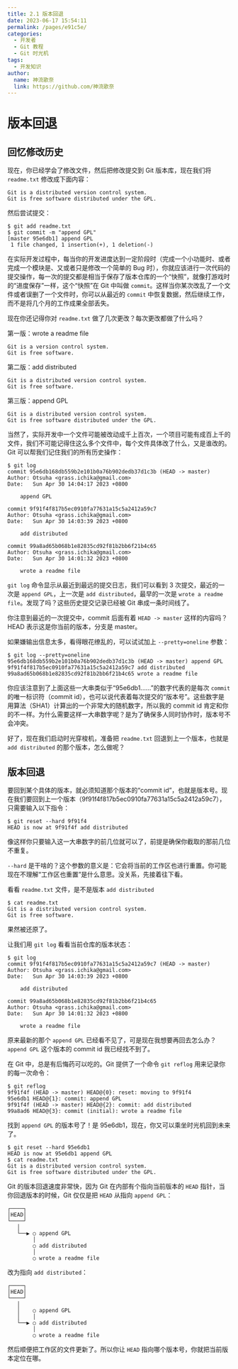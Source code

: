```yaml
---
title: 2.1 版本回退
date: 2023-06-17 15:54:11
permalink: /pages/e91c5e/
categories:
  - 开发者
  - Git 教程
  - Git 时光机
tags:
  - 开发知识
author: 
  name: 神流歌奈
  link: https://github.com/神流歌奈
---
```

# 版本回退

## 回忆修改历史

现在，你已经学会了修改文件，然后把修改提交到 Git 版本库，现在我们将 `readme.txt` 修改成下面内容：

```shell
Git is a distributed version control system.
Git is free software distributed under the GPL.
```

然后尝试提交：

```shell
$ git add readme.txt
$ git commit -m "append GPL"
[master 95e6db1] append GPL
 1 file changed, 1 insertion(+), 1 deletion(-)
```

在实际开发过程中，每当你的开发进度达到一定阶段时（完成一个小功能时、或者完成一个模块是、又或者只是修改一个简单的 Bug 时），你就应该进行一次代码的提交操作，每一次的提交都是相当于保存了版本仓库的一个“快照”，就像打游戏时的“进度保存”一样，这个“快照”在 Git 中叫做 `commit`。这样当你某次改乱了一个文件或者误删了一个文件时，你可以从最近的 `commit` 中恢复数据，然后继续工作，而不是将几个月的工作成果全部丢失。

现在你还记得你对 `readme.txt` 做了几次更改？每次更改都做了什么吗？

第一版：wrote a readme file

```
Git is a version control system.
Git is free software.
```

第二版：add distributed

```
Git is a distributed version control system.
Git is free software.
```

第三版：append GPL

```
Git is a distributed version control system.
Git is free software distributed under the GPL.
```

当然了，实际开发中一个文件可能被改动成千上百次，一个项目可能有成百上千的文件，我们不可能记得住这么多个文件中，每个文件具体改了什么，又是谁改的。Git 可以帮我们记住我们的所有历史操作：

```shell
$ git log
commit 95e6db168db559b2e101b0a76b902dedb37d1c3b (HEAD -> master)
Author: Otsuha <grass.ichika@gmail.com>
Date:   Sun Apr 30 14:04:17 2023 +0800

    append GPL

commit 9f91f4f817b5ec0910fa77631a15c5a2412a59c7
Author: Otsuha <grass.ichika@gmail.com>
Date:   Sun Apr 30 14:03:39 2023 +0800

    add distributed

commit 99a8ad65b068b1e82835cd92f81b2bb6f21b4c65
Author: Otsuha <grass.ichika@gmail.com>
Date:   Sun Apr 30 14:01:32 2023 +0800

    wrote a readme file
```

`git log` 命令显示从最近到最远的提交日志，我们可以看到 3 次提交，最近的一次是 `append GPL`，上一次是 `add distributed`，最早的一次是 `wrote a readme file`。发现了吗？这些历史提交记录已经被 Git 串成一条时间线了。

你注意到最近的一次提交中，commit 后面有着 `HEAD -> master` 这样的内容吗？HEAD 表示这是你当前的版本，分支是 master。

如果嫌输出信息太多，看得眼花缭乱的，可以试试加上 `--pretty=oneline` 参数：

```shell
$ git log --pretty=oneline
95e6db168db559b2e101b0a76b902dedb37d1c3b (HEAD -> master) append GPL
9f91f4f817b5ec0910fa77631a15c5a2412a59c7 add distributed
99a8ad65b068b1e82835cd92f81b2bb6f21b4c65 wrote a readme file
```

你应该注意到了上面这些一大串类似于“95e6db1......”的数字代表的是每次 `commit` 的唯一标识符（commit id），也可以说代表着每次提交的“版本号”。这些数字是用算法（SHA1）计算出的一个非常大的随机数字，所以我的 commit id 肯定和你的不一样。为什么需要这样一大串数字呢？是为了确保多人同时协作时，版本号不会冲突。

好了，现在我们启动时光穿梭机，准备把 `readme.txt` 回退到上一个版本，也就是 `add distributed` 的那个版本，怎么做呢？

## 版本回退

要回到某个具体的版本，就必须知道那个版本的“commit id”，也就是版本号。现在我们要回到上一个版本（9f91f4f817b5ec0910fa77631a15c5a2412a59c7），只需要输入以下指令：

```shell
$ git reset --hard 9f91f4
HEAD is now at 9f91f4f add distributed
```

像这样你只要输入这一大串数字的前几位就可以了，前提是确保你截取的那前几位不重复。

`--hard` 是干啥的？这个参数的意义是：它会将当前的工作区也进行重置。你可能现在不理解“工作区也重置”是什么意思。没关系，先接着往下看。

看看 `readme.txt` 文件，是不是版本 `add distributed`

```shell
$ cat readme.txt
Git is a distributed version control system.
Git is free software.
```

果然被还原了。

让我们用 `git log` 看看当前仓库的版本状态：

```shell
$ git log
commit 9f91f4f817b5ec0910fa77631a15c5a2412a59c7 (HEAD -> master)
Author: Otsuha <grass.ichika@gmail.com>
Date:   Sun Apr 30 14:03:39 2023 +0800

    add distributed

commit 99a8ad65b068b1e82835cd92f81b2bb6f21b4c65
Author: Otsuha <grass.ichika@gmail.com>
Date:   Sun Apr 30 14:01:32 2023 +0800

    wrote a readme file
```

原来最新的那个 `append GPL` 已经看不见了，可是现在我想要再回去怎么办？`append GPL` 这个版本的 commit id 我已经找不到了。

在 Git 中，总是有后悔药可以吃的。Git 提供了一个命令 `git reflog` 用来记录你的每一次命令：

```shell
$ git reflog
9f91f4f (HEAD -> master) HEAD@{0}: reset: moving to 9f91f4
95e6db1 HEAD@{1}: commit: append GPL
9f91f4f (HEAD -> master) HEAD@{2}: commit: add distributed
99a8ad6 HEAD@{3}: commit (initial): wrote a readme file
```

找到 `append GPL` 的版本号了！是 95e6db1，现在，你又可以乘坐时光机回到未来了。

```shell
$ git reset --hard 95e6db1
HEAD is now at 95e6db1 append GPL
$ cat readme.txt
Git is a distributed version control system.
Git is free software distributed under the GPL.
```

Git 的版本回退速度非常快，因为 Git 在内部有个指向当前版本的 `HEAD` 指针，当你回退版本的时候，Git 仅仅是把 `HEAD` 从指向 `append GPL`：

```
┌────┐
│HEAD│
└────┘
   │
   └──▶ ○ append GPL
        │
        ○ add distributed
        │
        ○ wrote a readme file
```

改为指向 `add distributed`：

```
┌────┐
│HEAD│
└────┘
   │
   │    ○ append GPL
   │    │
   └──▶ ○ add distributed
        │
        ○ wrote a readme file
```

然后顺便把工作区的文件更新了。所以你让 `HEAD` 指向哪个版本号，你就把当前版本定位在哪。
